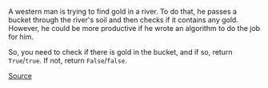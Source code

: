 A western man is trying to find gold in a river. To do that, he passes a bucket
through the river's soil and then checks if it contains any gold. However, he
could be more productive if he wrote an algorithm to do the job for him.

So, you need to check if there is gold in the bucket, and if so,
return `True`/`true`. If not, return `False`/`false`.

[Source](https://www.codewars.com/kata/59bd5dc270a3b7350c00008b)
